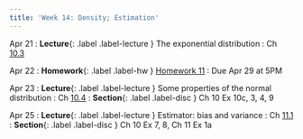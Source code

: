```yaml
---
title: 'Week 14: Density; Estimation'
---
```


Apr 21
: **Lecture**{: .label .label-lecture } The exponential distribution
    : Ch [10.3](http://stat88.org/textbook/content/Chapter_10/03_The_Exponential_Distribution.html)

Apr 22
: **Homework**{: .label .label-hw } [Homework 11](http://prob140.datahub.berkeley.edu/hub/user-redirect/git-pull?repo=https://github.com/stat88/content-sp25&branch=main&subPath=hw/Homework_11.ipynb)
    : Due Apr 29 at 5PM

Apr 23
: **Lecture**{: .label .label-lecture } Some properties of the normal distribution
    : Ch [10.4](http://stat88.org/textbook/content/Chapter_10/04_The_Normal_Distribution.html)
: **Section**{: .label .label-disc } Ch 10 Ex 10c, 3, 4, 9

Apr 25
: **Lecture**{: .label .label-lecture } Estimator: bias and variance
    : Ch [11.1](http://stat88.org/textbook/content/Chapter_11/01_Bias_and_Variance.html)
: **Section**{: .label .label-disc } Ch 10 Ex 7, 8, Ch 11 Ex 1a
